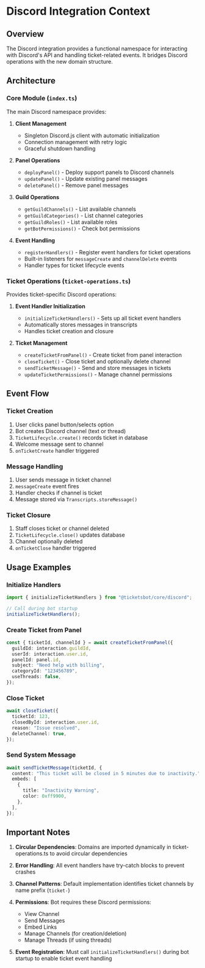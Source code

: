 # Discord Integration Context

## Overview

The Discord integration provides a functional namespace for interacting with Discord's API and handling ticket-related events. It bridges Discord operations with the new domain structure.

## Architecture

### Core Module (`index.ts`)

The main Discord namespace provides:

1. **Client Management**
   - Singleton Discord.js client with automatic initialization
   - Connection management with retry logic
   - Graceful shutdown handling

2. **Panel Operations**
   - `deployPanel()` - Deploy support panels to Discord channels
   - `updatePanel()` - Update existing panel messages
   - `deletePanel()` - Remove panel messages

3. **Guild Operations**
   - `getGuildChannels()` - List available channels
   - `getGuildCategories()` - List channel categories
   - `getGuildRoles()` - List available roles
   - `getBotPermissions()` - Check bot permissions

4. **Event Handling**
   - `registerHandlers()` - Register event handlers for ticket operations
   - Built-in listeners for `messageCreate` and `channelDelete` events
   - Handler types for ticket lifecycle events

### Ticket Operations (`ticket-operations.ts`)

Provides ticket-specific Discord operations:

1. **Event Handler Initialization**
   - `initializeTicketHandlers()` - Sets up all ticket event handlers
   - Automatically stores messages in transcripts
   - Handles ticket creation and closure

2. **Ticket Management**
   - `createTicketFromPanel()` - Create ticket from panel interaction
   - `closeTicket()` - Close ticket and optionally delete channel
   - `sendTicketMessage()` - Send and store messages in tickets
   - `updateTicketPermissions()` - Manage channel permissions

## Event Flow

### Ticket Creation

1. User clicks panel button/selects option
2. Bot creates Discord channel (text or thread)
3. `TicketLifecycle.create()` records ticket in database
4. Welcome message sent to channel
5. `onTicketCreate` handler triggered

### Message Handling

1. User sends message in ticket channel
2. `messageCreate` event fires
3. Handler checks if channel is ticket
4. Message stored via `Transcripts.storeMessage()`

### Ticket Closure

1. Staff closes ticket or channel deleted
2. `TicketLifecycle.close()` updates database
3. Channel optionally deleted
4. `onTicketClose` handler triggered

## Usage Examples

### Initialize Handlers

```typescript
import { initializeTicketHandlers } from "@ticketsbot/core/discord";

// Call during bot startup
initializeTicketHandlers();
```

### Create Ticket from Panel

```typescript
const { ticketId, channelId } = await createTicketFromPanel({
  guildId: interaction.guildId,
  userId: interaction.user.id,
  panelId: panel.id,
  subject: "Need help with billing",
  categoryId: "123456789",
  useThreads: false,
});
```

### Close Ticket

```typescript
await closeTicket({
  ticketId: 123,
  closedById: interaction.user.id,
  reason: "Issue resolved",
  deleteChannel: true,
});
```

### Send System Message

```typescript
await sendTicketMessage(ticketId, {
  content: "This ticket will be closed in 5 minutes due to inactivity.",
  embeds: [
    {
      title: "Inactivity Warning",
      color: 0xff9900,
    },
  ],
});
```

## Important Notes

1. **Circular Dependencies**: Domains are imported dynamically in ticket-operations.ts to avoid circular dependencies

2. **Error Handling**: All event handlers have try-catch blocks to prevent crashes

3. **Channel Patterns**: Default implementation identifies ticket channels by name prefix (`ticket-`)

4. **Permissions**: Bot requires these Discord permissions:
   - View Channel
   - Send Messages
   - Embed Links
   - Manage Channels (for creation/deletion)
   - Manage Threads (if using threads)

5. **Event Registration**: Must call `initializeTicketHandlers()` during bot startup to enable ticket event handling
